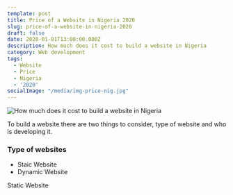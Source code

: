 ```yaml
---
template: post
title: Price of a Website in Nigeria 2020
slug: price-of-a-website-in-nigeria-2020
draft: false
date: 2020-01-01T13:00:00.000Z
description: How much does it cost to build a website in Nigeria
category: Web development
tags:
  - Website
  - Price
  - Nigeria
  - '2020'
socialImage: "/media/img-price-nig.jpg"
---
```


![How much does it cost to build a website in Nigeria](/media/img-price-nig.jpg)

To build a website there are two things to consider, type of website and who is developing it.


### Type of websites
- Staic Website
- Dynamic Website

Static Website
